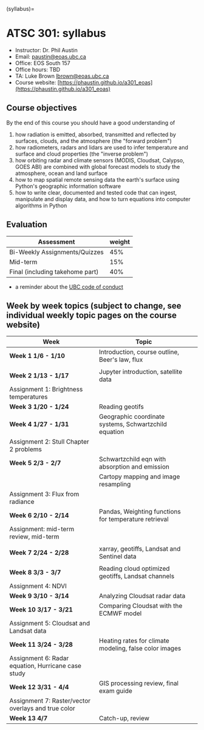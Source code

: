 (syllabus)=
# ATSC 301: syllabus


- Instructor:   Dr. Phil Austin
- Email:        paustin@eoas.ubc.ca
- Office:       EOS South 157
- Office hours: TBD
- TA: Luke Brown <lbrown@eoas.ubc.ca>
- Course website: [https://phaustin.github.io/a301_eoas](https://phaustin.github.io/a301_eoas)


## Course objectives

By the end of this course you should have a good understanding of

1. how radiation is emitted, absorbed, transmitted and reflected by
   surfaces, clouds, and the atmosphere  (the "forward problem")
2. how radiometers, radars and lidars are used to infer
   temperature and surface and cloud properties (the "inverse problem")
3. how orbiting radar and climate sensors (MODIS, Cloudsat, Calypso, GOES ABI) are combined with
   global forecast models to study the atmosphere, ocean and land surface
3. how to map spatial remote sensing data the earth's surface using Python's geographic information software  
4. how to write clear, documented and tested code that can ingest, manipulate and display
   data, and how to turn equations into computer algorithms in Python


## Evaluation

|           Assessment            | weight |
| ------------------------------- | ------ |
| Bi-Weekly Assignments/Quizzes   | 45%    |
| Mid-term                        | 15%    |
| Final (including takehome part) | 40%    |


- a reminder about the [UBC code of conduct](https://students.ubc.ca/campus-life/student-code-conduct/)

## Week by week topics (subject to change, see individual weekly topic pages on the course website)

| Week                                               | Topic                                                  |   |
|----------------------------------------------------|--------------------------------------------------------|---|
| **Week 1  1/6 - 1/10**                             | Introduction, course outline, Beer's law, flux         |   |
|                                                    |                                                        |   |
| **Week 2  1/13 - 1/17**                            | Jupyter introduction, satellite data                   |   |
| Assignment 1: Brightness temperatures              |                                                        |   |
| **Week 3  1/20 - 1/24**                            | Reading geotifs                                        |   |
| **Week 4  1/27 - 1/31**                            | Geographic coordinate systems, Schwartzchild equation  |   |
| Assignment 2: Stull Chapter 2 problems             |                                                        |   |
| **Week 5  2/3 - 2/7**                              | Schwartzchild eqn with absorption and emission         |   |
|                                                    | Cartopy mapping and image resampling             |   |
| Assignment 3: Flux from radiance                  |                                                        |   |
| **Week 6  2/10 - 2/14**                            | Pandas, Weighting functions for temperature retrieval  |   |
| Assignment: mid-term review, mid-term
|                                                        |   |
| **Week 7  2/24 -  2/28**                            | xarray, geotiffs, Landsat and Sentinel data            |   |
|                                                        |   |
| **Week 8  3/3 - 3/7**                             | Reading cloud optimized geotiffs, Landsat channels     |   |
| Assignment 4: NDVI                                 |                                                        |   |
| **Week 9  3/10 - 3/14**                            | Analyzing Cloudsat radar data                          |   |
| **Week 10 3/17 - 3/21**                            | Comparing Cloudsat with the ECMWF model                |   |
| Assignment 5: Cloudsat and Landsat data            |                                                        |   |
| **Week 11 3/24 - 3/28**                            | Heating rates for climate modeling, false color images |   |
| Assignment 6: Radar equation, Hurricane case study |                                                        |   |
| **Week 12 3/31 - 4/4**                              | GIS processing review, final exam guide                |   |
| Assignment 7: Raster/vector overlays and true color              |                                                        |   |
| **Week 13 4/7**                            | Catch-up, review                                       |   |

